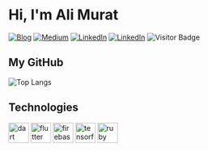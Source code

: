 <!--**alimcevik/alimcevik** is a ✨ _special_ ✨ repository because its `README.md` (this file) appears on your GitHub profile.-->

<h1>Hi, I'm Ali Murat</h1>   

[![Blog](https://img.shields.io/badge/Blog-YazılımKaravanı-informational?style=flat-square&logo=jekyll&logoColor=white)](https://yazilimkaravani.net) [![Medium](https://img.shields.io/badge/Blog-Medium-informational?style=flat-square&logo=jekyll&logoColor=white)](http://medium.com/@murat.cevik) [![LinkedIn](https://img.shields.io/badge/LinkedIn-alimcevik-informational?style=flat-square&logo=linkedin&logoColor=white)](https://www.linkedin.com/in/alimcevik/)  [![LinkedIn](https://img.shields.io/badge/Twitter-alimcevik-informational?style=flat-square&logo=twitter&logoColor=white)](https://www.twitter.com/alimcevik/)
 ![Visitor Badge](https://visitor-badge.laobi.icu/badge?page_id=alimcevik)
 
 ## My GitHub
![Top Langs](https://github-readme-stats.vercel.app/api/top-langs/?username=alimcevik&hide=TeX&layout=compact)


##  Technologies
<img src="https://www.vectorlogo.zone/logos/dartlang/dartlang-icon.svg" alt="dart" width="40" height="40"/> <img src="https://www.vectorlogo.zone/logos/flutterio/flutterio-icon.svg" alt="flutter" width="40" height="40"/> <img src="https://www.vectorlogo.zone/logos/firebase/firebase-icon.svg" alt="firebase" width="40" height="40"/> <img src="https://www.vectorlogo.zone/logos/tensorflow/tensorflow-icon.svg" alt="tensorflow" width="40" height="40"/> <img src="https://www.vectorlogo.zone/logos/ruby-lang/ruby-lang-horizontal.svg" alt="ruby" width="40" height="40"/>
